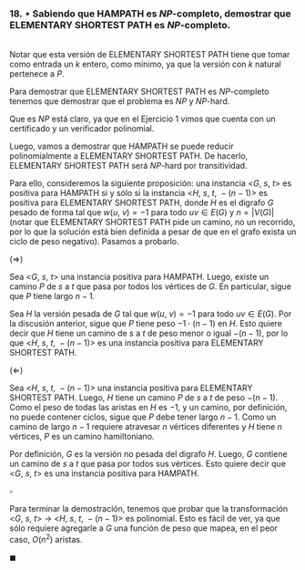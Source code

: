 ### 18. ⋆ Sabiendo que HAMPATH es $NP$-completo, demostrar que ELEMENTARY SHORTEST PATH es $NP$-completo.

\
Notar que esta versión de ELEMENTARY SHORTEST PATH tiene que tomar como entrada un $k$ entero, como mínimo, ya que la versión con $k$ natural pertenece a $P$. 

Para demostrar que ELEMENTARY SHORTEST PATH es $NP$-completo tenemos que demostrar que el problema es $NP$ y $NP$-hard.

Que es $NP$ está claro, ya que en el Ejercicio 1 vimos que cuenta con un certificado y un verificador polinomial. 

Luego, vamos a demostrar que HAMPATH se puede reducir polinomialmente a ELEMENTARY SHORTEST PATH. De hacerlo, ELEMENTARY SHORTEST PATH será $NP$-hard por transitividad.

Para ello, consideremos la siguiente proposición: una instancia <$G,\ s,\ t$> es positiva para HAMPATH si y sólo si la instancia <$H,\ s,\ t,\ -(n-1)$> es positiva para ELEMENTARY SHORTEST PATH, donde $H$ es el digrafo $G$ pesado de forma tal que $w(u,\ v) = -1$ para todo $uv \in E(G)$ y $n = |V(G)|$ (notar que ELEMENTARY SHORTEST PATH pide un camino, no un recorrido, por lo que la solución está bien definida a pesar de que en el grafo exista un ciclo de peso negativo). Pasamos a probarlo.

$(\Longrightarrow)$

Sea <$G,\ s,\ t$> una instancia positiva para HAMPATH. Luego, existe un camino $P$ de $s$ a $t$ que pasa por todos los vértices de $G$. En particular, sigue que $P$ tiene largo $n - 1$.

Sea $H$ la versión pesada de $G$ tal que $w(u,\ v) = -1$ para todo $uv \in E(G)$. Por la discusión anterior, sigue que $P$ tiene peso $-1 \cdot (n - 1)$ en $H$. Esto quiere decir que $H$ tiene un camino de $s$ a $t$ de peso menor o igual $-(n-1)$, por lo que <$H,\ s,\ t,\ -(n-1)$> es una instancia positiva para ELEMENTARY SHORTEST PATH.

$(\Longleftarrow)$

Sea <$H,\ s,\ t,\ -(n-1)$> una instancia positiva para ELEMENTARY SHORTEST PATH. Luego, $H$ tiene un camino $P$ de $s$ a $t$ de peso $-(n-1)$. Como el peso de todas las aristas en $H$ es $-1$, y un camino, por definición, no puede contener ciclos, sigue que $P$ debe tener largo $n-1$. Como un camino de largo $n-1$ requiere atravesar $n$ vértices diferentes y $H$ tiene $n$ vértices, $P$ es un camino hamiltoniano. 

Por definición, $G$ es la versión no pesada del digrafo $H$. Luego, $G$ contiene un camino de $s$ a $t$ que pasa por todos sus vértices. Esto quiere decir que <$G,\ s,\ t$> es una instancia positiva para HAMPATH.

$\square$

Para terminar la demostración, tenemos que probar que la transformación <$G,\ s,\ t$> $\to$ <$H,\ s,\ t,\ -(n-1)$>  es polinomial. Esto es fácil de ver, ya que sólo requiere agregarle a $G$ una función de peso que mapea, en el peor caso, $O(n^2)$ aristas. 

$\blacksquare$
